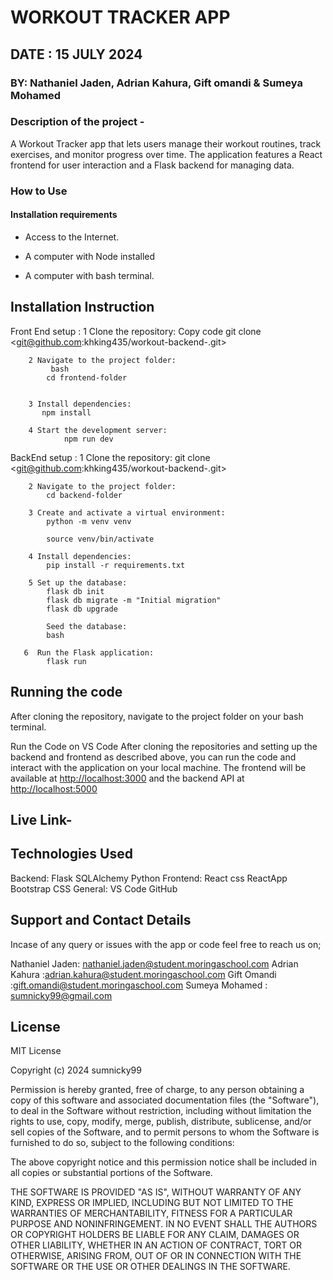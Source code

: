# WORKOUT TRACKER APP

## DATE : 15 JULY 2024

### BY: Nathaniel Jaden, Adrian Kahura, Gift omandi & Sumeya Mohamed

### Description of the project -

A Workout Tracker app that lets users manage their workout routines, track exercises, and monitor progress over time. The application features a React frontend for user interaction and a Flask backend for managing data.

### How to Use

#### Installation requirements

- Access to the Internet.

- A computer with Node installed

- A computer with bash terminal.

## Installation Instruction

Front End setup :
        1 Clone the repository:
            Copy code
                git clone
                    <git@github.com:khking435/workout-backend-.git>

        2 Navigate to the project folder:
             bash
            cd frontend-folder


        3 Install dependencies:
           npm install

        4 Start the development server:
                npm run dev
BackEnd setup :
        1 Clone the repository:
            git clone
                <git@github.com:khking435/workout-backend-.git>

        2 Navigate to the project folder:
            cd backend-folder

        3 Create and activate a virtual environment:
            python -m venv venv

            source venv/bin/activate  

        4 Install dependencies:
            pip install -r requirements.txt

        5 Set up the database:
            flask db init
            flask db migrate -m "Initial migration"
            flask db upgrade

            Seed the database:
            bash

       6  Run the Flask application:
            flask run

## Running the code

 After cloning the repository, navigate to the project folder on your bash terminal.

 Run the Code on VS Code
After cloning the repositories and setting up the backend and frontend as described above, you can run the code and interact with the application on your local machine. The frontend will be available at <http://localhost:3000> and the backend API at <http://localhost:5000>

## Live Link-

## Technologies Used

Backend:
        Flask
        SQLAlchemy
        Python
        Frontend:
React
            css
            ReactApp
            Bootstrap CSS
General:
            VS Code
            GitHub

## Support and Contact Details

Incase of any query or issues with the app or code  feel free to reach us on;

Nathaniel Jaden: <nathaniel.jaden@student.moringaschool.com>
Adrian Kahura :<adrian.kahura@student.moringaschool.com>
Gift Omandi :<gift.omandi@student.moringaschool.com>
Sumeya Mohamed : <sumnicky99@gmail.com>

## License

MIT License

Copyright (c) 2024 sumnicky99

Permission is hereby granted, free of charge, to any person obtaining a copy
of this software and associated documentation files (the "Software"), to deal
in the Software without restriction, including without limitation the rights
to use, copy, modify, merge, publish, distribute, sublicense, and/or sell
copies of the Software, and to permit persons to whom the Software is
furnished to do so, subject to the following conditions:

The above copyright notice and this permission notice shall be included in all
copies or substantial portions of the Software.

THE SOFTWARE IS PROVIDED "AS IS", WITHOUT WARRANTY OF ANY KIND, EXPRESS OR
IMPLIED, INCLUDING BUT NOT LIMITED TO THE WARRANTIES OF MERCHANTABILITY,
FITNESS FOR A PARTICULAR PURPOSE AND NONINFRINGEMENT. IN NO EVENT SHALL THE
AUTHORS OR COPYRIGHT HOLDERS BE LIABLE FOR ANY CLAIM, DAMAGES OR OTHER
LIABILITY, WHETHER IN AN ACTION OF CONTRACT, TORT OR OTHERWISE, ARISING FROM,
OUT OF OR IN CONNECTION WITH THE SOFTWARE OR THE USE OR OTHER DEALINGS IN THE
SOFTWARE. 
